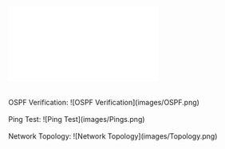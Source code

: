 ![Lab Instructions PDF:](images/Lab9-instructions.pdf)
<br>

<br>
OSPF Verification: 
![OSPF Verification](images/OSPF.png)
<br>

<br>
Ping Test:
![Ping Test](images/Pings.png)
<br>

<br>
Network Topology: 
![Network Topology](images/Topology.png)
<br>